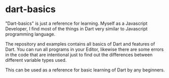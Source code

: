 # dart-basics

"Dart-basics" is just a reference for learning. Myself as a Javascript Developer, I find most of the things in Dart very similar to Javascript programming language.

The repository and examples contains all basics of Dart and features of Dart. You can run all programs in your Editor, likewise there are some errors in the code that are intentional 
just to find out the differences between different variable types used. 

This can be used as a reference for basic learning of Dart by any beginners.
